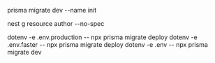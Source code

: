 prisma migrate dev --name init

nest g resource author --no-spec

dotenv -e .env.production -- npx prisma migrate deploy
dotenv -e .env.faster -- npx prisma migrate deploy
dotenv -e .env -- npx prisma migrate dev
